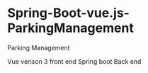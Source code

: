 # Spring-Boot-vue.js-ParkingManagement
Parking Management

Vue verison 3 front end
Spring boot Back end
